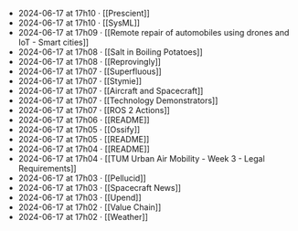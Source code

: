 - 2024-06-17 at 17h10 · [[Prescient]]
- 2024-06-17 at 17h10 · [[SysML]]
- 2024-06-17 at 17h09 · [[Remote repair of automobiles using drones and IoT - Smart cities]]
- 2024-06-17 at 17h08 · [[Salt in Boiling Potatoes]]
- 2024-06-17 at 17h08 · [[Reprovingly]]
- 2024-06-17 at 17h07 · [[Superfluous]]
- 2024-06-17 at 17h07 · [[Stymie]]
- 2024-06-17 at 17h07 · [[Aircraft and Spacecraft]]
- 2024-06-17 at 17h07 · [[Technology Demonstrators]]
- 2024-06-17 at 17h07 · [[ROS 2 Actions]]
- 2024-06-17 at 17h06 · [[README]]
- 2024-06-17 at 17h05 · [[Ossify]]
- 2024-06-17 at 17h05 · [[README]]
- 2024-06-17 at 17h04 · [[README]]
- 2024-06-17 at 17h04 · [[TUM Urban Air Mobility - Week 3 - Legal Requirements]]
- 2024-06-17 at 17h03 · [[Pellucid]]
- 2024-06-17 at 17h03 · [[Spacecraft News]]
- 2024-06-17 at 17h03 · [[Upend]]
- 2024-06-17 at 17h02 · [[Value Chain]]
- 2024-06-17 at 17h02 · [[Weather]]
